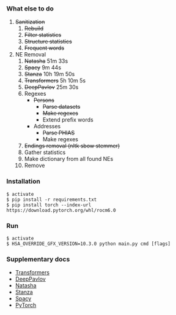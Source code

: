 ### What else to do
1. ~~Sanitization~~
    1. ~~Rebuild~~
    1. ~~Filter statistics~~
    1. ~~Structure statistics~~
    1. ~~Frequent words~~
2. NE Removal
    1. ~~Natasha~~ 51m 33s
    3. ~~Spacy~~ 9m 44s
    2. ~~Stanza~~ 10h 19m 50s
    4. ~~Transformers~~ 5h 10m 5s
    4. ~~DeepPavlov~~ 25m 30s
    5. Regexes
        - ~~Persons~~
            - ~~Parse datasets~~
            - ~~Make regexes~~
            - Extend prefix words
        - Addresses
            - ~~Parse PHIAS~~
            - Make regexes
    6. ~~Endings removal (nltk sbow stemmer)~~
    7. Gather statistics
    8. Make dictionary from all found NEs
    9. Remove

### Installation
```
$ activate
$ pip install -r requirements.txt
$ pip install torch --index-url https://download.pytorch.org/whl/rocm6.0
```

### Run
```
$ activate
$ HSA_OVERRIDE_GFX_VERSION=10.3.0 python main.py cmd [flags]
```

### Supplementary docs
* [Transformers]()
* [DeepPavlov](https://docs.deeppavlov.ai/en/master/features/models/NER.html#2.-Get-started-with-the-model)
* [Natasha]()
* [Stanza]()
* [Spacy]()
* [PyTorch]()